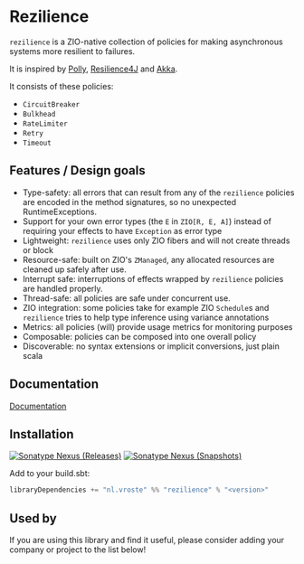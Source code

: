 # Rezilience

`rezilience` is a ZIO-native collection of policies for making asynchronous systems more resilient to failures.

It is inspired by [Polly](https://github.com/App-vNext/Polly), [Resilience4J](https://github.com/resilience4j/resilience4j) and [Akka](https://doc.akka.io/docs/akka/current/common/circuitbreaker.html).

It consists of these policies:

* `CircuitBreaker`
* `Bulkhead`
* `RateLimiter`
* `Retry`
* `Timeout`

## Features / Design goals
* Type-safety: all errors that can result from any of the `rezilience` policies are encoded in the method signatures, so no unexpected RuntimeExceptions.
* Support for your own error types (the `E` in `ZIO[R, E, A]`) instead of requiring your effects to have `Exception` as error type
* Lightweight: `rezilience` uses only ZIO fibers and will not create threads or block
* Resource-safe: built on ZIO's `ZManaged`, any allocated resources are cleaned up safely after use. 
* Interrupt safe: interruptions of effects wrapped by `rezilience` policies are handled properly.
* Thread-safe: all policies are safe under concurrent use.
* ZIO integration: some policies take for example ZIO `Schedule`s and `rezilience` tries to help type inference using variance annotations
* Metrics: all policies (will) provide usage metrics for monitoring purposes
* Composable: policies can be composed into one overall policy
* Discoverable: no syntax extensions or implicit conversions, just plain scala 

## Documentation
[Documentation](https://svroonland.github.io/rezilience)

## Installation

[![Sonatype Nexus (Releases)](https://img.shields.io/maven-central/v/nl.vroste/rezilience_2.13)](https://repo1.maven.org/maven2/nl/vroste/rezilience_2.13/) [![Sonatype Nexus (Snapshots)](https://img.shields.io/nexus/s/nl.vroste/rezilience_2.13?server=https%3A%2F%2Foss.sonatype.org)](https://oss.sonatype.org/content/repositories/snapshots/nl/vroste/rezilience_2.13/)

Add to your build.sbt:

```scala
libraryDependencies += "nl.vroste" %% "rezilience" % "<version>"
```

## Used by

If you are using this library and find it useful, please consider adding your company or project to the list below!
